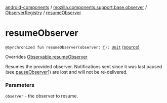 [android-components](../../index.md) / [mozilla.components.support.base.observer](../index.md) / [ObserverRegistry](index.md) / [resumeObserver](./resume-observer.md)

# resumeObserver

`@Synchronized fun resumeObserver(observer: `[`T`](index.md#T)`): `[`Unit`](https://kotlinlang.org/api/latest/jvm/stdlib/kotlin/-unit/index.html) [(source)](https://github.com/mozilla-mobile/android-components/blob/master/components/support/base/src/main/java/mozilla/components/support/base/observer/ObserverRegistry.kt#L123)

Overrides [Observable.resumeObserver](../-observable/resume-observer.md)

Resumes the provided observer. Notifications sent since it
was last paused (see [pauseObserver](../-observable/pause-observer.md)]) are lost and will not be
re-delivered.

### Parameters

`observer` - the observer to resume.